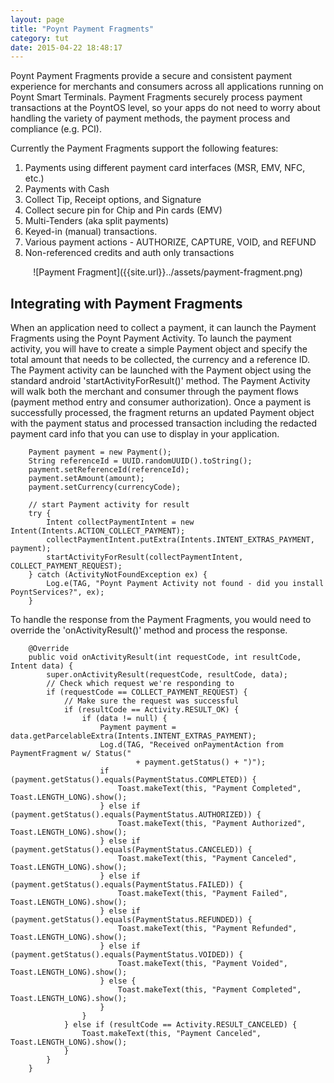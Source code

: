 ```yaml
---
layout: page
title: "Poynt Payment Fragments"
category: tut
date: 2015-04-22 18:48:17
---
```



Poynt Payment Fragments provide a secure and consistent payment experience for merchants and consumers across all applications running on Poynt Smart Terminals. Payment Fragments securely process payment transactions at the PoyntOS level, so your apps do not need to worry about handling the variety of payment methods, the payment process and compliance (e.g. PCI).

Currently the Payment Fragments support the following features:

1. Payments using different payment card interfaces (MSR, EMV, NFC, etc.)
2. Payments with Cash
3. Collect Tip, Receipt options, and Signature
4. Collect secure pin for Chip and Pin cards (EMV)
5. Multi-Tenders (aka split payments)
6. Keyed-in (manual) transactions.
7. Various payment actions - AUTHORIZE, CAPTURE, VOID, and REFUND
8. Non-referenced credits and auth only transactions

<center>
![Payment Fragment]({{site.url}}../assets/payment-fragment.png)
</center>

## Integrating with Payment Fragments

When an application need to collect a payment, it can launch the Payment Fragments using the Poynt Payment Activity. To launch the payment activity, you will have to create a simple Payment object and specify the total amount that needs to be collected, the currency and a reference ID. The Payment activity can be launched with the Payment object using the standard android 'startActivityForResult()' method. The Payment Activity will walk both the merchant and consumer through the payment flows (payment method entry and consumer authorization). Once a payment is successfully processed, the fragment returns an updated Payment object with the payment status and processed transaction including the redacted payment card info that you can use to display in your application.

```
    Payment payment = new Payment();
    String referenceId = UUID.randomUUID().toString();
    payment.setReferenceId(referenceId);
    payment.setAmount(amount);
    payment.setCurrency(currencyCode);

    // start Payment activity for result
    try {
        Intent collectPaymentIntent = new Intent(Intents.ACTION_COLLECT_PAYMENT);
        collectPaymentIntent.putExtra(Intents.INTENT_EXTRAS_PAYMENT, payment);
        startActivityForResult(collectPaymentIntent, COLLECT_PAYMENT_REQUEST);
    } catch (ActivityNotFoundException ex) {
        Log.e(TAG, "Poynt Payment Activity not found - did you install PoyntServices?", ex);
    }
```

To handle the response from the Payment Fragments, you would need to override the 'onActivityResult()' method and process the response.

```
    @Override
    public void onActivityResult(int requestCode, int resultCode, Intent data) {
        super.onActivityResult(requestCode, resultCode, data);
        // Check which request we're responding to
        if (requestCode == COLLECT_PAYMENT_REQUEST) {
            // Make sure the request was successful
            if (resultCode == Activity.RESULT_OK) {
                if (data != null) {
                    Payment payment = data.getParcelableExtra(Intents.INTENT_EXTRAS_PAYMENT);
                    Log.d(TAG, "Received onPaymentAction from PaymentFragment w/ Status("
                            + payment.getStatus() + ")");
                    if (payment.getStatus().equals(PaymentStatus.COMPLETED)) {
                        Toast.makeText(this, "Payment Completed", Toast.LENGTH_LONG).show();
                    } else if (payment.getStatus().equals(PaymentStatus.AUTHORIZED)) {
                        Toast.makeText(this, "Payment Authorized", Toast.LENGTH_LONG).show();
                    } else if (payment.getStatus().equals(PaymentStatus.CANCELED)) {
                        Toast.makeText(this, "Payment Canceled", Toast.LENGTH_LONG).show();
                    } else if (payment.getStatus().equals(PaymentStatus.FAILED)) {
                        Toast.makeText(this, "Payment Failed", Toast.LENGTH_LONG).show();
                    } else if (payment.getStatus().equals(PaymentStatus.REFUNDED)) {
                        Toast.makeText(this, "Payment Refunded", Toast.LENGTH_LONG).show();
                    } else if (payment.getStatus().equals(PaymentStatus.VOIDED)) {
                        Toast.makeText(this, "Payment Voided", Toast.LENGTH_LONG).show();
                    } else {
                        Toast.makeText(this, "Payment Completed", Toast.LENGTH_LONG).show();
                    }
                }
            } else if (resultCode == Activity.RESULT_CANCELED) {
                Toast.makeText(this, "Payment Canceled", Toast.LENGTH_LONG).show();
            }
        }
    }
```

